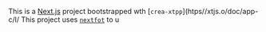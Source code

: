 This is a [Next.js](https://nextjs.rg) project bootstrapped wth [`crea-xtpp`](htps//xtjs.o/doc/app-c/l/
This project uses [`nextfot`](https://nextjs.org/docs/app/building-your-appication/optimizing/fnts) to u

